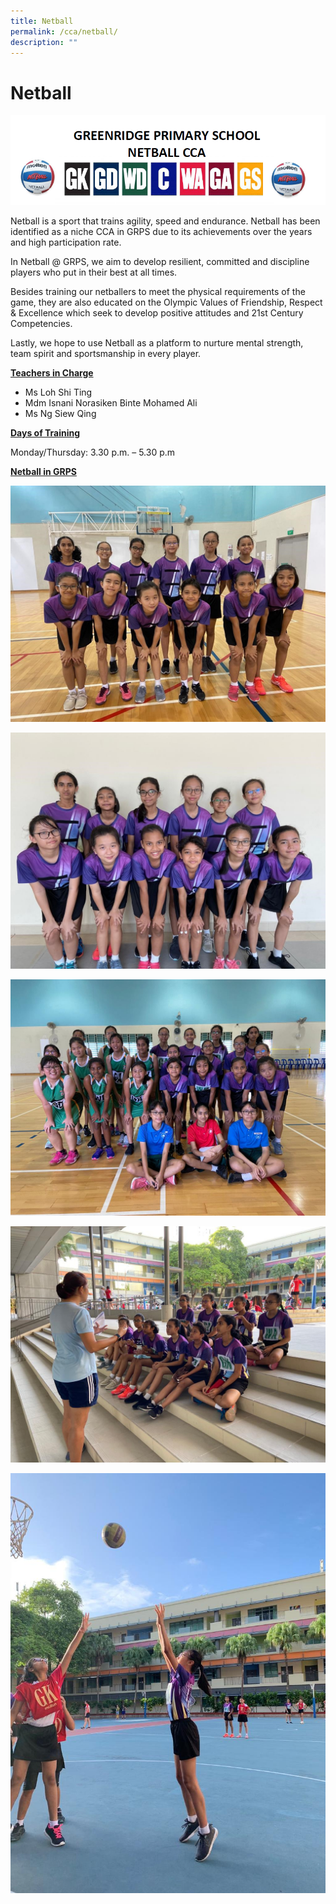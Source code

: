 ```yaml
---
title: Netball
permalink: /cca/netball/
description: ""
---
```

# Netball
![](/images/Departments/PE,%20CCA%20and%20Aesthetics/Cca/Netball/netball.png)

Netball is a sport that trains agility, speed and endurance. Netball has been identified as a niche CCA in GRPS due to its achievements over the years and high participation rate.  
  
In Netball @ GRPS, we aim to develop resilient, committed and discipline players who put in their best at all times.  
  
Besides training our netballers to meet the physical requirements of the game, they are also educated on the Olympic Values of Friendship, Respect & Excellence which seek to develop positive attitudes and 21st Century Competencies.  
  
Lastly, we hope to use Netball as a platform to nurture mental strength, team spirit and sportsmanship in every player.  

<b><u>Teachers in Charge</u></b>

*   Ms Loh Shi Ting
*   Mdm Isnani Norasiken Binte Mohamed Ali 
*   Ms Ng Siew Qing  

<b><u>Days of Training</u></b>

Monday/Thursday: 3.30 p.m. – 5.30 p.m

<b><u>Netball in GRPS</u></b>

![](/images/Departments/PE,%20CCA%20and%20Aesthetics/Cca/Netball/netball%201.jpg)

![](/images/Departments/PE,%20CCA%20and%20Aesthetics/Cca/Netball/netball%202.jpg)

![](/images/Departments/PE,%20CCA%20and%20Aesthetics/Cca/Netball/2021_netball%201.jpeg)

![](/images/Departments/PE,%20CCA%20and%20Aesthetics/Cca/Netball/2021_netball%202.jpeg)

![](/images/Departments/PE,%20CCA%20and%20Aesthetics/Cca/Netball/2021_netball%203.jpeg)